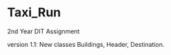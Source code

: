 Taxi_Run
========

2nd Year DIT Assignment

version 1.1: New classes Buildings, Header, Destination. 
